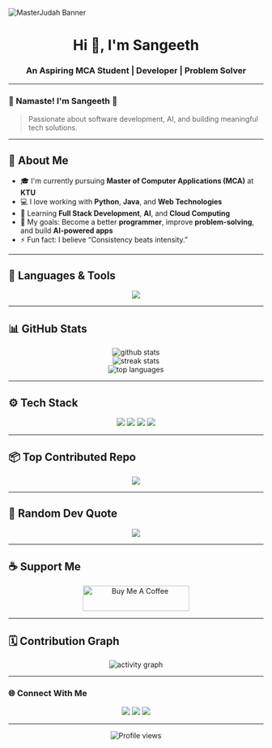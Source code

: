 <!-- Banner or Header Image -->
![MasterJudah Banner](https://your-banner-image-link)

<h1 align="center">Hi 👋, I'm Sangeeth</h1>
<h3 align="center">An Aspiring MCA Student | Developer | Problem Solver</h3>

---

### 🙏 Namaste! I'm Sangeeth 🌱  
> Passionate about software development, AI, and building meaningful tech solutions.

---

## 🧩 About Me
- 🎓 I'm currently pursuing **Master of Computer Applications (MCA)** at **KTU**  
- 💻 I love working with **Python**, **Java**, and **Web Technologies**  
- 🌱 Learning **Full Stack Development**, **AI**, and **Cloud Computing**  
- 🧠 My goals: Become a better **programmer**, improve **problem-solving**, and build **AI-powered apps**  
- ⚡ Fun fact: I believe “Consistency beats intensity.”

---

## 🧠 Languages & Tools
<p align="center">
  <img src="https://skillicons.dev/icons?i=python,java,html,css,js,react,nodejs,mysql,git,github,linux,vscode,androidstudio,figma" />
</p>

---

## 📊 GitHub Stats
<p align="center">
  <img src="https://github-readme-stats.vercel.app/api?username=Sangeeth-Username&show_icons=true&theme=tokyonight" alt="github stats" /><br/>
  <img src="https://github-readme-streak-stats.herokuapp.com/?user=Sangeeth-Username&theme=tokyonight" alt="streak stats" /><br/>
  <img src="https://github-readme-stats.vercel.app/api/top-langs/?username=Sangeeth-Username&layout=compact&theme=tokyonight" alt="top languages" />
</p>

---

## ⚙️ Tech Stack
<p align="center">
  <img src="https://img.shields.io/badge/Frontend-HTML5%20%7C%20CSS3%20%7C%20JavaScript-blue?style=for-the-badge"/>
  <img src="https://img.shields.io/badge/Backend-Python%20%7C%20Node.js-orange?style=for-the-badge"/>
  <img src="https://img.shields.io/badge/Database-MySQL%20%7C%20SQLite-yellow?style=for-the-badge"/>
  <img src="https://img.shields.io/badge/Tools-Git%20%7C%20VS%20Code%20%7C%20Linux-green?style=for-the-badge"/>
</p>

---

## 📦 Top Contributed Repo
<p align="center">
  <a href="https://github.com/Sangeeth-Username/YourRepo"><img src="https://github-readme-stats.vercel.app/api/pin/?username=Sangeeth-Username&repo=YourRepo&theme=tokyonight"/></a>
</p>

---

## 💬 Random Dev Quote
<p align="center">
  <img src="https://quotes-github-readme.vercel.app/api?type=horizontal&theme=tokyonight"/>
</p>

---

## ☕ Support Me
<p align="center">
  <a href="https://www.buymeacoffee.com/yourlink" target="_blank">
    <img src="https://cdn.buymeacoffee.com/buttons/v2/default-yellow.png" alt="Buy Me A Coffee" height="50" width="210">
  </a>
</p>

---

## 🗓️ Contribution Graph
<p align="center">
  <img src="https://github-readme-activity-graph.vercel.app/graph?username=Sangeeth-Username&theme=tokyo-night" alt="activity graph" />
</p>

---

### 🌐 Connect With Me
<p align="center">
  <a href="https://linkedin.com/in/yourlinkedin" target="_blank"><img src="https://skillicons.dev/icons?i=linkedin" /></a>
  <a href="https://x.com/yourxhandle" target="_blank"><img src="https://skillicons.dev/icons?i=twitter" /></a>
  <a href="mailto:youremail@gmail.com"><img src="https://skillicons.dev/icons?i=gmail" /></a>
</p>

---

<p align="center">
  <img src="https://komarev.com/ghpvc/?username=Sangeeth-Username&label=Profile%20Views&color=blueviolet&style=flat" alt="Profile views"/>
</p>
